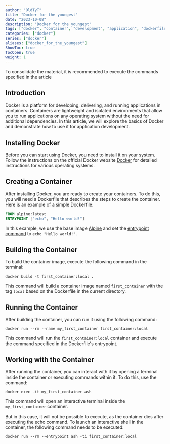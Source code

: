 ```yaml
---
author: "OldTyT"
title: "Docker for the youngest"
date: "2023-10-08"
description: "Docker for the youngest"
tags: ["docker", "container", "development", "application", "dockerfile", "base", "DevOps", "docker"]
categories: ["docker"]
series: ["docker"]
aliases: ["docker_for_the_youngest"]
ShowToc: true
TocOpen: true
weight: 1
---
```


To consolidate the material, it is recommended to execute the commands specified in the article

## Introduction

Docker is a platform for developing, delivering, and running applications in containers. Containers are lightweight and isolated environments that allow you to run applications on any operating system without the need for additional dependencies. In this article, we will explore the basics of Docker and demonstrate how to use it for application development.

## Installing Docker

Before you can start using Docker, you need to install it on your system. Follow the instructions on the official Docker website [Docker](https://docs.docker.com/engine/install/) for detailed instructions for various operating systems.

## Creating a Container

After installing Docker, you are ready to create your containers. To do this, you will need a Dockerfile that describes the steps to create the container. Here is an example of a simple Dockerfile:

```Dockerfile
FROM alpine:latest
ENTRYPOINT ["echo", "Hello world!"]
```

In this example, we use the base image [Alpine](https://hub.docker.com/_/alpine) and set the [entrypoint command](https://docs.docker.com/engine/reference/builder/#entrypoint) to `echo "Hello world!"`.

## Building the Container

To build the container image, execute the following command in the terminal:

```
docker build -t first_container:local .
```

This command will build a container image named `first_container` with the tag `local` based on the Dockerfile in the current directory.

## Running the Container

After building the container, you can run it using the following command:

```
docker run --rm --name my_first_container first_container:local
```

This command will run the `first_container:local` container and execute the command specified in the Dockerfile's entrypoint.

## Working with the Container

After running the container, you can interact with it by opening a terminal inside the container or executing commands within it. To do this, use the command:

```
docker exec -it my_first_container ash
```

This command will open an interactive terminal inside the `my_first_container` container.

But in this case, it will not be possible to execute, as the container dies after executing the echo command. To launch an interactive shell in the container, the following command needs to be executed:

```
docker run --rm --entrypoint ash -ti first_container:local
```
